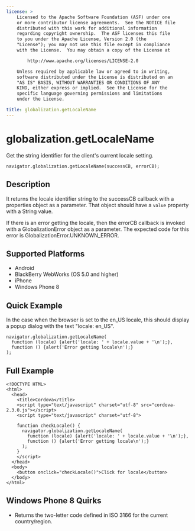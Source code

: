 ```yaml
---
license: >
    Licensed to the Apache Software Foundation (ASF) under one
    or more contributor license agreements.  See the NOTICE file
    distributed with this work for additional information
    regarding copyright ownership.  The ASF licenses this file
    to you under the Apache License, Version 2.0 (the
    "License"); you may not use this file except in compliance
    with the License.  You may obtain a copy of the License at

        http://www.apache.org/licenses/LICENSE-2.0

    Unless required by applicable law or agreed to in writing,
    software distributed under the License is distributed on an
    "AS IS" BASIS, WITHOUT WARRANTIES OR CONDITIONS OF ANY
    KIND, either express or implied.  See the License for the
    specific language governing permissions and limitations
    under the License.

title: globalization.getLocaleName
---
```


globalization.getLocaleName
===========

Get the string identifier for the client's current locale setting.

    navigator.globalization.getLocaleName(successCB, errorCB);

    
Description
-----------

It returns the locale identifier string to the successCB callback with a
properties object as a parameter. That object should have a ``value`` property with a String value.

If there is an error getting the locale, then the errorCB callback is invoked with a GlobalizationError object as a parameter. The expected code for this error is GlobalizationError.UNKNOWN\_ERROR.


Supported Platforms
-------------------

- Android
- BlackBerry WebWorks (OS 5.0 and higher)
- iPhone
- Windows Phone 8


Quick Example
-------------

In the case when the browser is set to the en\_US locale, this should display a popup dialog with the text "locale: en\_US".

    navigator.globalization.getLocaleName(
      function (locale) {alert('locale: ' + locale.value + '\n');},
      function () {alert('Error getting locale\n');}
    );

Full Example
------------

    <!DOCTYPE HTML>
    <html>
      <head>
        <title>Cordova</title>
        <script type="text/javascript" charset="utf-8" src="cordova-2.3.0.js"></script>
        <script type="text/javascript" charset="utf-8">
    
        function checkLocale() {
          navigator.globalization.getLocaleName(
            function (locale) {alert('locale: ' + locale.value + '\n');},
            function () {alert('Error getting locale\n');}
          );
        }
        </script>
      </head>
      <body>
        <button onclick="checkLocale()">Click for locale</button>
      </body>
    </html>

Windows Phone 8 Quirks
---------------------
- Returns the two-letter code defined in ISO 3166 for the current country/region.